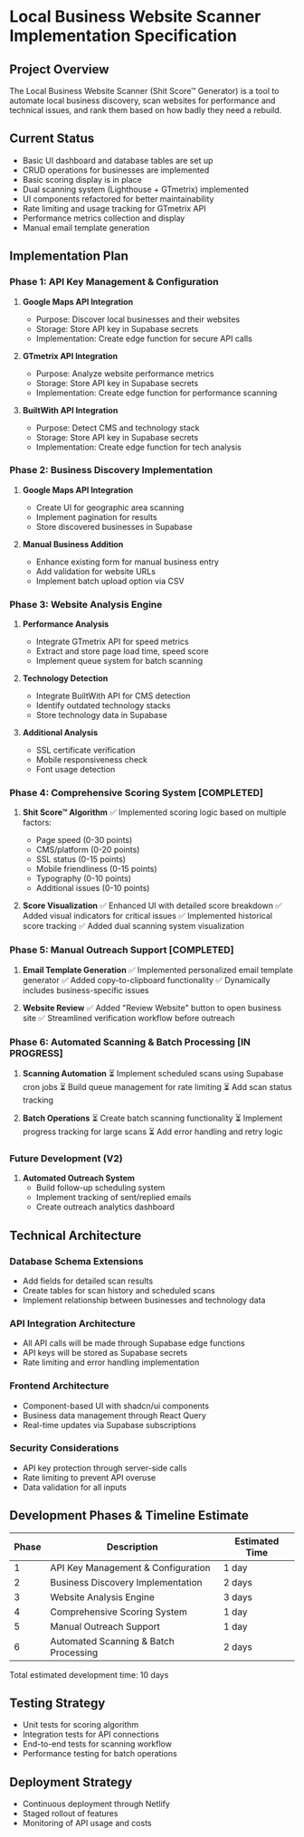 
# Local Business Website Scanner Implementation Specification

## Project Overview
The Local Business Website Scanner (Shit Score™ Generator) is a tool to automate local business discovery, scan websites for performance and technical issues, and rank them based on how badly they need a rebuild.

## Current Status
- Basic UI dashboard and database tables are set up
- CRUD operations for businesses are implemented
- Basic scoring display is in place
- Dual scanning system (Lighthouse + GTmetrix) implemented
- UI components refactored for better maintainability
- Rate limiting and usage tracking for GTmetrix API
- Performance metrics collection and display
- Manual email template generation

## Implementation Plan

### Phase 1: API Key Management & Configuration
1. **Google Maps API Integration**
   - Purpose: Discover local businesses and their websites
   - Storage: Store API key in Supabase secrets
   - Implementation: Create edge function for secure API calls

2. **GTmetrix API Integration**
   - Purpose: Analyze website performance metrics
   - Storage: Store API key in Supabase secrets
   - Implementation: Create edge function for performance scanning

3. **BuiltWith API Integration**
   - Purpose: Detect CMS and technology stack
   - Storage: Store API key in Supabase secrets
   - Implementation: Create edge function for tech analysis

### Phase 2: Business Discovery Implementation
1. **Google Maps API Integration**
   - Create UI for geographic area scanning
   - Implement pagination for results
   - Store discovered businesses in Supabase

2. **Manual Business Addition**
   - Enhance existing form for manual business entry
   - Add validation for website URLs
   - Implement batch upload option via CSV

### Phase 3: Website Analysis Engine
1. **Performance Analysis**
   - Integrate GTmetrix API for speed metrics
   - Extract and store page load time, speed score
   - Implement queue system for batch scanning

2. **Technology Detection**
   - Integrate BuiltWith API for CMS detection
   - Identify outdated technology stacks
   - Store technology data in Supabase

3. **Additional Analysis**
   - SSL certificate verification
   - Mobile responsiveness check
   - Font usage detection

### Phase 4: Comprehensive Scoring System [COMPLETED]
1. **Shit Score™ Algorithm**
   ✅ Implemented scoring logic based on multiple factors:
     - Page speed (0-30 points)
     - CMS/platform (0-20 points)
     - SSL status (0-15 points)
     - Mobile friendliness (0-15 points)
     - Typography (0-10 points)
     - Additional issues (0-10 points)

2. **Score Visualization**
   ✅ Enhanced UI with detailed score breakdown
   ✅ Added visual indicators for critical issues
   ✅ Implemented historical score tracking
   ✅ Added dual scanning system visualization

### Phase 5: Manual Outreach Support [COMPLETED]
1. **Email Template Generation**
   ✅ Implemented personalized email template generator
   ✅ Added copy-to-clipboard functionality
   ✅ Dynamically includes business-specific issues

2. **Website Review**
   ✅ Added "Review Website" button to open business site
   ✅ Streamlined verification workflow before outreach

### Phase 6: Automated Scanning & Batch Processing [IN PROGRESS]
1. **Scanning Automation**
   ⏳ Implement scheduled scans using Supabase cron jobs
   ⏳ Build queue management for rate limiting
   ⏳ Add scan status tracking

2. **Batch Operations**
   ⏳ Create batch scanning functionality
   ⏳ Implement progress tracking for large scans
   ⏳ Add error handling and retry logic

### Future Development (V2)
1. **Automated Outreach System**
   - Build follow-up scheduling system
   - Implement tracking of sent/replied emails
   - Create outreach analytics dashboard

## Technical Architecture

### Database Schema Extensions
- Add fields for detailed scan results
- Create tables for scan history and scheduled scans
- Implement relationship between businesses and technology data

### API Integration Architecture
- All API calls will be made through Supabase edge functions
- API keys will be stored as Supabase secrets
- Rate limiting and error handling implementation

### Frontend Architecture
- Component-based UI with shadcn/ui components
- Business data management through React Query
- Real-time updates via Supabase subscriptions

### Security Considerations
- API key protection through server-side calls
- Rate limiting to prevent API overuse
- Data validation for all inputs

## Development Phases & Timeline Estimate

| Phase | Description | Estimated Time |
|-------|-------------|----------------|
| 1 | API Key Management & Configuration | 1 day |
| 2 | Business Discovery Implementation | 2 days |
| 3 | Website Analysis Engine | 3 days |
| 4 | Comprehensive Scoring System | 1 day |
| 5 | Manual Outreach Support | 1 day |
| 6 | Automated Scanning & Batch Processing | 2 days |

Total estimated development time: 10 days

## Testing Strategy
- Unit tests for scoring algorithm
- Integration tests for API connections
- End-to-end tests for scanning workflow
- Performance testing for batch operations

## Deployment Strategy
- Continuous deployment through Netlify
- Staged rollout of features
- Monitoring of API usage and costs
